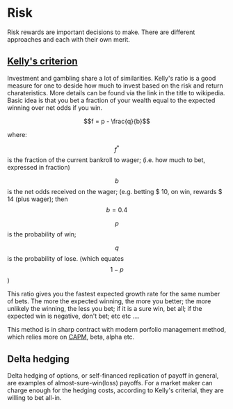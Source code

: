 <script type="text/javascript" async
  src="https://cdn.mathjax.org/mathjax/latest/MathJax.js?config=TeX-MML-AM_CHTML">
</script>

# Risk

Risk rewards are important decisions to make. There are different approaches and each with their own merit. 

## [Kelly's criterion](https://en.wikipedia.org/wiki/Kelly_criterion)

Investment and gambling share a lot of similarities. Kelly's ratio is a good measure
for one to deside how much to invest based on the risk and return charateristics. More details can be 
found via the link in the title to wikipedia. Basic idea is that you bet a fraction of your wealth equal to the
expected winning over net odds if you win.

  $$f = p - \frac{q}{b}$$

where:

$$f^{*}$$ is the fraction of the current bankroll to wager; (i.e. how much to bet, expressed in fraction)

$$b$$ is the net odds received on the wager; (e.g. betting $ 10, on win, rewards $ 14 (plus wager); then $$b=0.4$$

$$p$$ is the probability of win;

$$q$$ is the probability of lose. (which equates $$1-p$$)

This ratio gives you the fastest expected growth rate for the same number of bets. The more the expected winning, the more you better; the more unlikely the winning, the less you bet; if it is a sure win, bet all; if the expected win is negative, don't bet; etc etc ....

This method is in sharp contract with modern porfolio management method, which relies more on [CAPM](https://en.wikipedia.org/wiki/Capital_asset_pricing_model), beta, alpha etc. 

## Delta hedging

Delta hedging of options, or self-financed replication of payoff in general, are examples of almost-sure-win(loss) payoffs. For a market maker can charge enough for the hedging costs, according to Kelly's criterial, they are willing to bet all-in.
